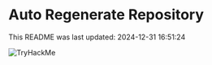 # Auto Regenerate Repository

This README was last updated: 2024-12-31 16:51:24

 ![TryHackMe](https://tryhackme.com/badge/533634)